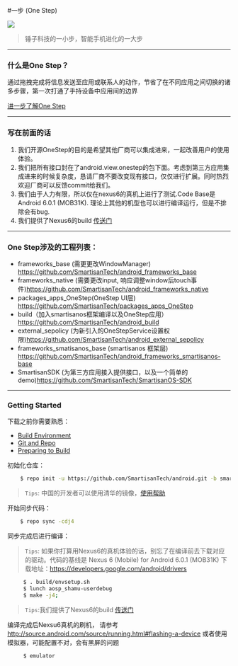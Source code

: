 #一步 (One Step)

![](http://static.smartisanos.cn/common/img/third-medium/one-step-icon_8dab923f53.png)

> 锤子科技的一小步，智能手机进化的一大步

----

### 什么是One Step？
通过拖拽完成将信息发送至应用或联系人的动作，节省了在不同应用之间切换的诸多步骤，第一次打通了手持设备中应用间的边界

[进一步了解One Step](http://www.smartisan.com/m1/#/os?section=onestep)

----

### 写在前面的话
1. 我们开源OneStep的目的是希望其他厂商可以集成进来，一起改善用户的使用体验。 
2. 我们把所有接口封在了android.view.onestep的包下面。考虑到第三方应用集成进来的时候复杂度，恳请厂商不要改变现有接口，仅仅进行扩展。同时热烈欢迎厂商可以反馈commit给我们。
3. 我们由于人力有限，所以仅在nexus6的真机上进行了测试.Code Base是Android 6.0.1 (MOB31K). 理论上其他的机型也可以进行编译运行，但是不排除会有bug.
4. 我们提供了Nexus6的build [传送门](https://github.com/SmartisanTech/SmartisanOS_Build_Release)

----

### One Step涉及的工程列表：
* frameworks_base (需更更改WindowManager) <https://github.com/SmartisanTech/android_frameworks_base>
* frameworks_native (需要更改input, 响应调整window后touch事件)<https://github.com/SmartisanTech/android_frameworks_native>
* packages_apps_OneStep(OneStep UI层) <https://github.com/SmartisanTech/packages_apps_OneStep>
* build（加入smartisanos框架编译以及OneStep应用） <https://github.com/SmartisanTech/android_build>
* external_sepolicy (为新引入的OneStepService设置权限)<https://github.com/SmartisanTech/android_external_sepolicy>
* frameworks_smatisanos_base (smartisanos 框架层) <https://github.com/SmartisanTech/android_frameworks_smartisanos-base>
* SmartisanSDK (为第三方应用接入提供接口，以及一个简单的demo)<https://github.com/SmartisanTech/SmartisanOS-SDK>

----

### Getting Started
下载之前你需要熟悉：

* [Build Environment](http://source.android.com/source/initializing.html)
* [Git and Repo](http://source.android.com/source/using-repo.html)
* [Preparing to Build](http://source.android.com/source/building.html)

初始化仓库：

```sh
    $ repo init -u https://github.com/SmartisanTech/android.git -b smartisan-m-onestep_bigboom -m manifest.xml
```
> `Tips`: 中国的开发者可以使用清华的镜像，[使用帮助](https://mirrors.tuna.tsinghua.edu.cn/help/AOSP/)

开始同步代码：

```sh
    $ repo sync -cdj4
```

同步完成后进行编译：

> `Tips`: 如果你打算用Nexus6的真机体验的话，别忘了在编译前去下载对应的驱动。代码的基线是 Nexus 6 (Mobile) for Android 6.0.1 (MOB31K) 下载地址：<https://developers.google.com/android/drivers>

```sh
     $ . build/envsetup.sh
     $ lunch aosp_shamu-userdebug
     $ make -j4;
```
> `Tips`:我们提供了Nexus6的build [传送门](https://github.com/SmartisanTech/SmartisanOS_Build_Release)

编译完成后Nexsu6真机的刷机， 请参考 <http://source.android.com/source/running.html#flashing-a-device>
或者使用模拟器，可能配置不对，会有黑屏的问题
```sh
     $ emulator
```
